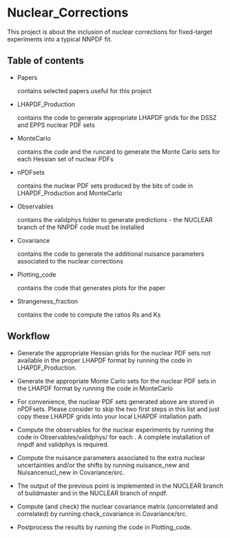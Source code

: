 # Nuclear_Corrections

This project is about the inclusion of nuclear corrections for fixed-target
experiments into a typical NNPDF fit.

## Table of contents
- Papers

  contains selected papers useful for this project
- LHAPDF_Production

  contains the code to generate appropriate LHAPDF grids for the DSSZ and EPPS 
  nuclear PDF sets
- MonteCarlo

  contains the code and the runcard to generate the Monte Carlo sets for each
  Hessian set of nuclear PDFs
- nPDFsets

  contains the nuclear PDF sets produced by the bits of code in 
  LHAPDF_Production and MonteCarlo
- Observables

  contains the validphys folder to generate predictions - the NUCLEAR branch
  of the NNPDF code must be installed
- Covariance

  contains the code to generate the additional nuisance parameters associated 
  to the nuclear corrections
- Plotting_code

  contains the code that generates plots for the paper
- Strangeness_fraction

  contains the code to compute the ratios Rs and Ks 

## Workflow

- Generate the appropriate Hessian grids for the nuclear PDF sets not available
  in the proper LHAPDF format by running the code in LHAPDF_Production.

- Generate the appropriate Monte Carlo sets for the nuclear PDF sets in the 
  LHAPDF format by running the code in MonteCarlo

- For convenience, the nuclear PDF sets generated above are stored in nPDFsets.
  Please consider to skip the two first steps in this list and just copy these 
  LHAPDF grids into your local LHAPDF intallation path.

- Compute the observables for the nuclear experiments by running the code in 
  Observables/validphys/<nPDFset> for each <nPDFset>. A complete installation
  of nnpdf and validphys is required.

- Compute the nuisance parameters associated to the extra nuclear uncertainties
  and/or the shifts by running nuisance_new and Nuisancenucl_new in 
  Covariance/src. 

- The output of the previous point is implemented in the NUCLEAR branch of 
  buildmaster and in the NUCLEAR branch of nnpdf.

- Compute (and check) the nuclear covariance matrix (uncorrelated and 
  correlated) by running check_covariance in Covariance/src.

- Postprocess the results by running the code in Plotting_code.
